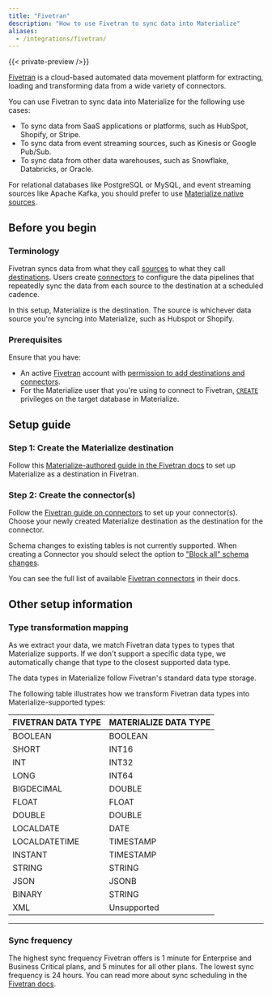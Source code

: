 ```yaml
---
title: "Fivetran"
description: "How to use Fivetran to sync data into Materialize"
aliases:
  - /integrations/fivetran/
---
```


{{< private-preview />}}

[Fivetran](https://www.fivetran.com/) is a cloud-based automated data movement platform for
extracting, loading and transforming data from a wide variety of connectors.

You can use Fivetran to sync data into Materialize for the following use cases:
- To sync data from SaaS applications or platforms, such as HubSpot, Shopify, or Stripe.
- To sync data from event streaming sources, such as Kinesis or Google Pub/Sub.
- To sync data from other data warehouses, such as Snowflake, Databricks, or Oracle.

For relational databases like PostgreSQL or MySQL, and event streaming sources like Apache Kafka,
you should prefer to use [Materialize native sources](/sql/create-source/).

## Before you begin
### Terminology
Fivetran syncs data from what they call
[sources](https://fivetran.com/docs/getting-started/glossary#source) to what they call
[destinations](https://fivetran.com/docs/getting-started/glossary#destination). Users create
[connectors](https://fivetran.com/docs/getting-started/glossary#connector) to configure the data
pipelines that repeatedly sync the data from each source to the destination at a scheduled cadence.

In this setup, Materialize is the destination. The source is whichever data source you're syncing
into Materialize, such as Hubspot or Shopify.

### Prerequisites
Ensure that you have:
- An active [Fivetran](https://www.fivetran.com/) account with
[permission to add destinations and connectors](https://fivetran.com/docs/using-fivetran/fivetran-dashboard/account-management/role-based-access-control#legacyandnewrbacmodel).
- For the Materialize user that you're using to connect to Fivetran,
[`CREATE`](/manage/access-control/appendix-privileges/) privileges on the
target database in Materialize.

## Setup guide
### Step 1: Create the Materialize destination
Follow this
[Materialize-authored guide in the Fivetran docs](https://fivetran.com/docs/destinations/materialize/setup-guide#materializesetupguide) to set up Materialize as a destination in Fivetran.

### Step 2: Create the connector(s)
Follow the
[Fivetran guide on connectors](https://fivetran.com/docs/using-fivetran/fivetran-dashboard/connectors#overview)
to set up your connector(s). Choose your newly created Materialize destination as the destination
for the connector.

Schema changes to existing tables is not currently supported. When creating a Connector you should
select the option to
["Block all" schema changes](https://fivetran.com/docs/using-fivetran/fivetran-dashboard/connectors/schema#defineschemachangehandlingsettings).

You can see the full list of available [Fivetran connectors](https://fivetran.com/docs/connectors)
in their docs.

## Other setup information
### Type transformation mapping
As we extract your data, we match Fivetran data types to types that Materialize supports. If we don't
support a specific data type, we automatically change that type to the closest supported data type.

The data types in Materialize follow Fivetran's standard data type storage.

The following table illustrates how we transform Fivetran data types into Materialize-supported
types:

| FIVETRAN DATA TYPE | MATERIALIZE DATA TYPE |
|--------------------|-----------------------|
| BOOLEAN            | BOOLEAN               |
| SHORT              | INT16                 |
| INT                | INT32                 |
| LONG               | INT64                 |
| BIGDECIMAL         | DOUBLE                |
| FLOAT              | FLOAT                 |
| DOUBLE             | DOUBLE                |
| LOCALDATE          | DATE                  |
| LOCALDATETIME      | TIMESTAMP             |
| INSTANT            | TIMESTAMP             |
| STRING             | STRING                |
| JSON               | JSONB                 |
| BINARY             | STRING                |
| XML                | Unsupported           |

----

### Sync frequency
The highest sync frequency Fivetran offers is 1 minute for Enterprise and Business Critical plans,
and 5 minutes for all other plans. The lowest sync frequency is 24 hours. You can read more about
sync scheduling in the
[Fivetran docs](https://fivetran.com/docs/core-concepts/syncoverview#syncfrequencyandscheduling).
